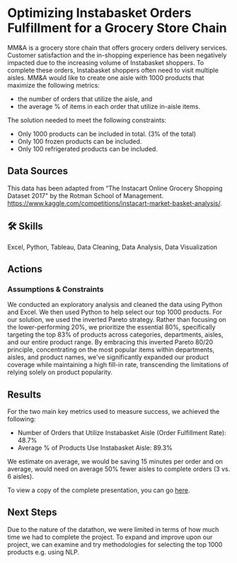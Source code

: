 
# Optimizing Instabasket Orders Fulfillment for a Grocery Store Chain

MM&A is a grocery store chain that offers grocery orders delivery services. Customer satisfaction and the in-shopping experience has been negatively impacted due to the increasing volume of Instabasket shoppers. To complete these orders, Instabasket shoppers often need to visit multiple aisles. MM&A would like to create one aisle with 1000 products that maximize the following metrics:
* the number of orders that utilize the aisle, and 
* the average % of items in each order that utilize in-aisle items.

The solution needed to meet the following constraints: 
* Only 1000 products can be included in total. (3% of the total)
* Only 100 frozen products can be included. 
* Only 100 refrigerated products can be included.


## Data Sources

This data has been adapted from “The Instacart Online Grocery Shopping Dataset 2017" by the Rotman School of Management.  
https://www.kaggle.com/competitions/instacart-market-basket-analysis/.


## 🛠 Skills
Excel, Python, Tableau, Data Cleaning, Data Analysis, Data Visualization 


## Actions 

### Assumptions & Constraints 
We conducted an exploratory analysis and cleaned the data using Python and Excel. We then used Python to help select our top 1000 products. For our solution, we used the inverted Pareto strategy. Rather than focusing on the lower-performing 20%, we prioritize the essential 80%, specifically targeting the top 83% of products across categories, departments, aisles, and our entire product range. By embracing this inverted Pareto 80/20 principle, concentrating on the most popular items within departments, aisles, and product names, we've significantly expanded our product coverage while maintaining a high fill-in rate, transcending the limitations of relying solely on product popularity.


## Results
For the two main key metrics used to measure success, we achieved the following: 
* Number of Orders that Utilize Instabasket Aisle (Order Fulfillment Rate): 48.7%
* Average % of Products Use Instabasket Aisle: 89.3%

We estimate on average, we would be saving 15 minutes per order and on average, would need on average 50% fewer aisles to complete orders (3 vs. 6 aisles). 

To view a copy of the complete presentation, you can go <a href="https://docs.google.com/presentation/d/1vS8dmFt5MpRSoHzwUz5GZ9kqWjYAZXvK/edit?usp=sharing&ouid=108620003158556993566&rtpof=true&sd=true">here</a>.

## Next Steps 
Due to the nature of the datathon, we were limited in terms of how much time we had to complete the project. To expand and improve upon our project, we can examine and try methodologies for selecting the top 1000 products e.g. using NLP. 
